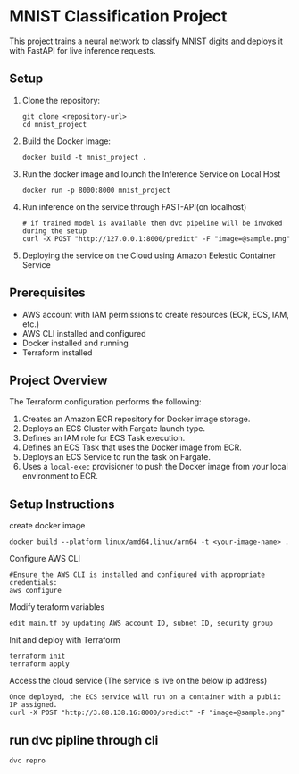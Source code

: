 # MNIST Classification Project

This project trains a neural network to classify MNIST digits and deploys it with FastAPI for live inference requests.

## Setup

1. Clone the repository:
   ```
   git clone <repository-url>
   cd mnist_project
   ```

2. Build the Docker Image:
   ```
   docker build -t mnist_project .
   ```
3. Run the docker image and lounch the Inference Service on Local Host
    ```
    docker run -p 8000:8000 mnist_project
    ```
4. Run inference on the service through FAST-API(on localhost)
    ```
    # if trained model is available then dvc pipeline will be invoked during the setup 
    curl -X POST "http://127.0.0.1:8000/predict" -F "image=@sample.png"
    ```


5. Deploying the service on the Cloud using Amazon Eelestic Container Service

## Prerequisites

- AWS account with IAM permissions to create resources (ECR, ECS, IAM, etc.)
- AWS CLI installed and configured
- Docker installed and running
- Terraform installed

## Project Overview

The Terraform configuration performs the following:

1. Creates an Amazon ECR repository for Docker image storage.
2. Deploys an ECS Cluster with Fargate launch type.
3. Defines an IAM role for ECS Task execution.
4. Defines an ECS Task that uses the Docker image from ECR.
5. Deploys an ECS Service to run the task on Fargate.
6. Uses a `local-exec` provisioner to push the Docker image from your local environment to ECR.

## Setup Instructions
create docker image
```
docker build --platform linux/amd64,linux/arm64 -t <your-image-name> .
```

Configure AWS CLI
```
#Ensure the AWS CLI is installed and configured with appropriate credentials:
aws configure
```
Modify teraform variables
```
edit main.tf by updating AWS account ID, subnet ID, security group

```
Init and deploy with Terraform
```
terraform init
terraform apply
```

Access the cloud service (The service is live on the below ip address)
```
Once deployed, the ECS service will run on a container with a public IP assigned.
curl -X POST "http://3.88.138.16:8000/predict" -F "image=@sample.png"

```
## run dvc pipline through cli
```
dvc repro

```

